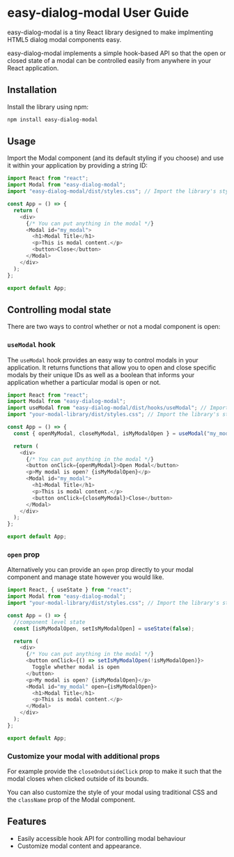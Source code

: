 # easy-dialog-modal User Guide

easy-dialog-modal is a tiny React library designed to make implmenting HTML5 dialog modal components easy.

easy-dialog-modal implements a simple hook-based API so that the open or closed state of a modal can be controlled easily from anywhere in your React application.

## Installation

Install the library using npm:

```bash
npm install easy-dialog-modal
```

## Usage

Import the Modal component (and its default styling if you choose) and use it within your application by providing a string ID:

```javascript
import React from "react";
import Modal from "easy-dialog-modal";
import "easy-dialog-modal/dist/styles.css"; // Import the library's styles

const App = () => {
  return (
    <div>
      {/* You can put anything in the modal */}
      <Modal id="my_modal">
        <h1>Modal Title</h1>
        <p>This is modal content.</p>
        <button>Close</button>
      </Modal>
    </div>
  );
};

export default App;
```

## Controlling modal state

There are two ways to control whether or not a modal component is open:

### `useModal` hook

The `useModal` hook provides an easy way to control modals in your application. It returns functions that allow you to open and close specific modals by their unique IDs as well as a boolean that informs your application whether a particular modal is open or not.

```javascript
import React from "react";
import Modal from "easy-dialog-modal";
import useModal from "easy-dialog-modal/dist/hooks/useModal"; // Import the useModal hook
import "your-modal-library/dist/styles.css"; // Import the library's styles

const App = () => {
  const { openMyModal, closeMyModal, isMyModalOpen } = useModal("my_modal");

  return (
    <div>
      {/* You can put anything in the modal */}
      <button onClick={openMyModal}>Open Modal</button>
      <p>My modal is open? {isMyModalOpen}</p>
      <Modal id="my_modal">
        <h1>Modal Title</h1>
        <p>This is modal content.</p>
        <button onClick={closeMyModal}>Close</button>
      </Modal>
    </div>
  );
};

export default App;
```

### `open` prop

Alternatively you can provide an `open` prop directly to your modal component and manage state however you would like.

```javascript
import React, { useState } from "react";
import Modal from "easy-dialog-modal";
import "your-modal-library/dist/styles.css"; // Import the library's styles

const App = () => {
  //component level state
  const [isMyModalOpen, setIsMyModalOpen] = useState(false);

  return (
    <div>
      {/* You can put anything in the modal */}
      <button onClick={() => setIsMyModalOpen(!isMyModalOpen)}>
        Toggle whether modal is open
      </button>
      <p>My modal is open? {isMyModalOpen}</p>
      <Modal id="my_modal" open={isMyModalOpen}>
        <h1>Modal Title</h1>
        <p>This is modal content.</p>
      </Modal>
    </div>
  );
};

export default App;
```

### Customize your modal with additional props

For example provide the `closeOnOutsideClick` prop to make it such that the modal closes when clicked outside of its bounds.

You can also customize the style of your modal using traditional CSS and the `className` prop of the Modal component.

## Features

- Easily accessible hook API for controlling modal behaviour
- Customize modal content and appearance.
